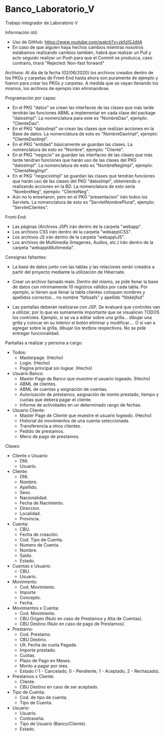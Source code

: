 # Banco_Laboratorio_V

Trabajo integrador de Laboratorio V

Información útil:
- Uso de GitHub: https://www.youtube.com/watch?v=zkfzIGJditA
- En caso de que alguien haya hechos cambios mientras nosotros estabamos realizando cambios también, habrá que realizar un Pull y acto seguido realizar un Push para que el Commit se produzca, caso contrario, tirará "Rejected: Non-fast forward"

Archivos: Al día de la fecha (02/06/2020) los archivos creados dentro de los PKGs y carpetas de Front-End hasta ahora son puramente de ejemplo y fueron para crear los PKGs y carpetas. A medida que se vayan llenando los mismos, los archivos de ejemplo irán eliminandose.

Programación por capas:
  - En el PKG "datos" se crean las interfaces de las clases que más tarde tendrán las funciones ABML a implementar en cada clase del package "datosImpl". La nomenclatura para este es "NombreDao", ejemplo: "ClienteDao".
  - En el PKG "datosImpl" se crean las clases que realizan acciones en la Base de datos. La nomenclatura de esto es "NombreDaoImpl", ejemplo: "ClienteDaoImpl".
  - En el PKG "entidad" básicamente se guardan las clases. La nomenclatura de esto es "Nombre", ejemplo: "Cliente".
  - En el PKG "negocio" se guardan las interfaces de las clases que más tarde tendran funciones que harán uso de las clases del PKG "datosImpl". La nomenclatura de esto es "NombreNegImpl", ejemplo: "ClienteNegImpl".
  - En el PKG "negocioImpl" se guardan las clases que tendrán funciones que harán uso de las clases del PKG "datosImpl", obteniendo o realizando acciones en la BD. La nomenclatura de esto sería "NombreNeg", ejemplo: "ClienteNeg".
  - Aún no lo enseñaron, pero en el PKG "presentacion" irán todos los Servlets. La nomenclatura de esto es "ServletNombrePlural", ejemplo: "ServletClientes".
  
Front-End:
  - Las páginas (Archivos JSP) irán dentro de la carpeta "webapp".
  - Los archivos CSS irán dentro de la carpeta "webapp\CSS".
  - Los archivos JS irán dentro de la carpeta "webapp\JS".
  - Los archivos de Multimedia (Imagenes, Audios, etc.) irán dentro de la carpeta "webapp\Multimedia".
  
Consignas faltantes:

- La base de datos junto con las tablas y las relaciones serán creados a partir del proyecto mediante la utilización de Hibernate.

- Crear un archivo llamado main. Dentro del mismo, se pide llenar la base de datos con mínimamente 10 registros válidos por cada tabla. Por ejemplo, si tienen que llenar la tabla clientes coloquen nombres y apellidos correctos… no nombre “fafssafs” y apellido “fdskkjfsd”.

- Las pantallas deberán realizarse con JSP.  Se evaluará que controles van a utilizar, por lo que es sumamente importante que se visualicen TODOS los controles. Ejemplo, si se va a editar sobre una grilla… dibujar una grilla y colocar en su interior el botón eliminar y modificar…. O si van a agregar sobre la grilla, dibujar los textbox respectivos.  No se pide entregar funcionalidad.

Pantallas a realizar y persona a cargo: 
- Todos:
  - Masterpage. (Hecho)
  - Login. (Hecho)
  - Pagina principal sin logear. (Hecho)
- Usuario Banco:
  - Master Page de Banco que muestre el usuario logeado. (Hecho)
  - ABML de clientes.
  - ABML de cuentas y asignación de cuentas.
  - Autorización de préstamos, asignación de monto prestado, tiempo y cuotas que deberá pagar el cliente.
  - Informe de actividades en un determinado rango de fechas.
- Usuario Cliente:
  - Master Page de Cliente que muestre el usuario logeado. (Hecho)
  - Historial de movimientos de una cuenta seleccionada.
  - Transferencia a otros clientes.
  - Pedido de prestamos.
  - Menú de pago de prestamos.

Clases:
- Cliente x Usuario:
  - DNI.
  - Usuario.
- Cliente: 
  - DNI.
  - Nombre.
  - Apellido.
  - Sexo.
  - Nacionalidad.
  - Fecha de Nacimiento.
  - Direccion.
  - Localidad.
  - Provincia.
- Cuenta:
  - CBU.
  - Fecha de creación.
  - Cod. Tipo de Cuenta.
  - Numero de Cuenta.
  - Nombre.
  - Saldo.
  - Estado.
- Cuentas x Usuario:
  - CBU.
  - Usuario.
- Movimiento:
  - Cod. Movimiento.
  - Importe.
  - Concepto.
  - Fecha.
- Movimientos x Cuenta:
  - Cod. Movimiento.
  - CBU Origen (Nulo en caso de Prestamos y Alta de Cuentas).
  - CBU Destino (Nulo en caso de pago de Prestamos).
- Prestamo:
  - Cod. Prestamo.
  - CBU Destino.
  - Ult. Fecha de cuota Pagada.
  - Importe prestado.
  - Cuotas.
  - Plazo de Pago en Meses.
  - Monto a pagar por mes.
  - Estado (-1 - Cancelado, 0 - Pendiente, 1 - Aceptado, 2 - Rechazado).
- Prestamos x Cliente:
  - Cliente.
  - CBU Destino en caso de ser aceptado.
- Tipo de Cuenta:
  - Cod. de tipo de cuenta.
  - Tipo de Cuenta.
- Usuario: 
  - Usuario.
  - Contraseña.
  - Tipo de Usuario (Banco/Cliente).
  - Estado.
